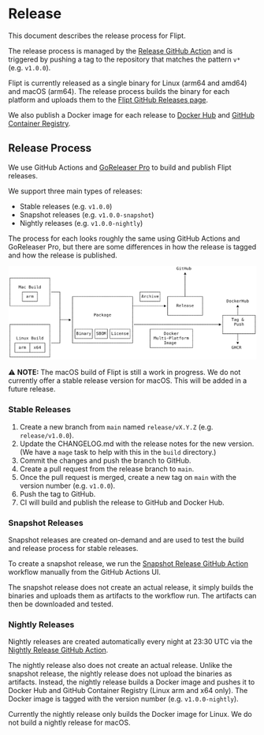 # Release

This document describes the release process for Flipt.

The release process is managed by the [Release GitHub Action](.github/workflows/release.yml) and is triggered by pushing a tag to the repository that matches the pattern `v*` (e.g. `v1.0.0`).

Flipt is currently released as a single binary for Linux (arm64 and amd64) and macOS (arm64). The release process builds the binary for each platform and uploads them to the [Flipt GitHub Releases page](https://github.com/flipt-io/flipt/releases).

We also publish a Docker image for each release to [Docker Hub](https://hub.docker.com/r/flipt/flipt/tags) and [GitHub Container Registry](https://github.com/flipt-io/flipt/pkgs/container/flipt).

## Release Process

We use GitHub Actions and [GoReleaser Pro](https://goreleaser.com/) to build and publish Flipt releases.

We support three main types of releases:

- Stable releases (e.g. `v1.0.0`)
- Snapshot releases (e.g. `v1.0.0-snapshot`)
- Nightly releases (e.g. `v1.0.0-nightly`)

The process for each looks roughly the same using GitHub Actions and GoReleaser Pro, but there are some differences in how the release is tagged and how the release is published.

![Release Process](.github/images/release-process.png)

:warning: **NOTE:** The macOS build of Flipt is still a work in progress. We do not currently offer a stable release version for macOS. This will be added in a future release.

### Stable Releases

1. Create a new branch from `main` named `release/vX.Y.Z` (e.g. `release/v1.0.0`).
2. Update the CHANGELOG.md with the release notes for the new version. (We have a `mage` task to help with this in the `build` directory.)
3. Commit the changes and push the branch to GitHub.
4. Create a pull request from the release branch to `main`.
5. Once the pull request is merged, create a new tag on `main` with the version number (e.g. `v1.0.0`).
6. Push the tag to GitHub.
7. CI will build and publish the release to GitHub and Docker Hub.

### Snapshot Releases

Snapshot releases are created on-demand and are used to test the build and release process for stable releases.

To create a snapshot release, we run the [Snapshot Release GitHub Action](.github/workflows/snapshot.yml) workflow manually from the GitHub Actions UI.

The snapshot release does not create an actual release, it simply builds the binaries and uploads them as artifacts to the workflow run. The artifacts can then be downloaded and tested.

### Nightly Releases

Nightly releases are created automatically every night at 23:30 UTC via the [Nightly Release GitHub Action](.github/workflows/nightly.yml).

The nightly release also does not create an actual release. Unlike the snapshot release, the nightly release does not upload the binaries as artifacts. Instead, the nightly release builds a Docker image and pushes it to Docker Hub and GitHub Container Registry (Linux arm and x64 only). The Docker image is tagged with the version number (e.g. `v1.0.0-nightly`).

Currently the nightly release only builds the Docker image for Linux. We do not build a nightly release for macOS.
